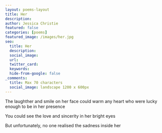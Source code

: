 ```yaml
---
layout: poems-layout
title: Her
description: 
author: Jessica Christie
featured: false
categories: [poems]
featured_image: /images/her.jpg
seo:
  title: Her
  description:
  social_image:
  url:
  twitter_card:
  keywords:
  hide-from-google: false
_comments:
  title: Max 70 characters
  social_image: landscape 1200 x 600px
---
```

The laughther and smile on her face could warm any heart who were lucky enough to be in her presence

You could see the love and sincerity in her bright eyes

But unfortunately, no one realised the sadness inside her

&nbsp;
